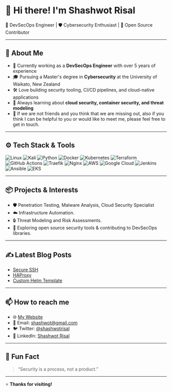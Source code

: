 # 👋 Hi there! I'm Shashwot Risal

🚀 DevSecOps Engineer | 🛡️ Cybersecurity Enthusiast | 🐧 Open Source Contributor

---

## 🧰 About Me

- 🔭 Currently working as a **DevSecOps Engineer** with over 5 years of experience
- 🎓 Pursuing a Master's degree in **Cybersecurity** at the University of Waikato, New Zealand
- 🛠️ Love building security tooling, CI/CD pipelines, and cloud-native applications
- 🌱 Always learning about **cloud security, container security, and threat modeling**
- 💬 If we are not friends and you think that we are missing out, also if you think I can be helpful to you or would like to meet me, please feel free to get in touch.

---

## ⚙️ Tech Stack & Tools

![Linux](https://img.shields.io/badge/Linux-FCC624?style=flat-square&logo=linux&logoColor=white)
![Kali](https://img.shields.io/badge/Kali_Linux-557C94?style=flat-square&logo=kali-linux&logoColor=white)
![Python](https://img.shields.io/badge/Python-3776AB?style=flat-square&logo=python&logoColor=white)
![Docker](https://img.shields.io/badge/Docker-2496ED?style=flat-square&logo=docker&logoColor=white)
![Kubernetes](https://img.shields.io/badge/Kubernetes-326CE5?style=flat-square&logo=kubernetes&logoColor=white)
![Terraform](https://img.shields.io/badge/Terraform-623CE4?style=flat-square&logo=terraform&logoColor=white)
![GitHub Actions](https://img.shields.io/badge/GitHub%20Actions-2088FF?style=flat-square&logo=github-actions&logoColor=white)
![Traefik](https://img.shields.io/badge/Traefik-24A1C0?style=flat-square&logo=traefikproxy&logoColor=white)
![Nginx](https://img.shields.io/badge/Nginx-009639?style=flat-square&logo=nginx&logoColor=white)
![AWS](https://img.shields.io/badge/AWS-FF9900?style=flat-square&logo=amazonaws&logoColor=white)
![Google Cloud](https://img.shields.io/badge/Google%20Cloud-4285F4?style=flat-square&logo=Google%20Cloud&logoColor=white)
![Jenkins](https://img.shields.io/badge/Jenkins-D24939?style=flat-square&logo=Jenkins&logoColor=white)
![Ansible](https://img.shields.io/badge/ansible-EE0000?style=flat-square&logo=ansible&logoColor=white)
![EKS](https://img.shields.io/badge/-ElasticSearch-005571?style=flat-square&logo=elasticsearch&logoColor=white)

---

## 📦 Projects & Interests

- 🛡️ Penetration Testing, Malware Analysis, Cloud Security Specialist
- ☁️ Infrastructure Automation.
- 🔒 Threat Modeling and Risk Assessments.
- 🐙 Exploring open source security tools & contributing to DevSecOps libraries.

---

## ✍️ Latest Blog Posts
<!-- BLOG-POST-LIST:START -->
- [Secure SSH](https://shashwotrisal.medium.com/how-to-secure-ssh-de9123de2dce)
- [HAProxy](https://shashwotrisal.medium.com/high-availability-with-haproxy-ensuring-fault-tolerance-and-redundancy-in-your-infrastructure-3a237d594a7b)
- [Custom Helm Template](https://shashwotrisal.medium.com/create-a-custom-helm-template-63d1c5283a1a)
<!-- BLOG-POST-LIST:END -->

---

## 📫 How to reach me

- 🌐 [My Website](https://shashwotrisal.com.np)
- 📧 Email: shashwot@gmail.com
- 🐦 Twitter: [@shashwotrisal](https://x.com/shashwotrisal)
- 💼 LinkedIn: [Shashwot Risal](https://linkedin.com/in/shashwotrisal)

---

## 🌱 Fun Fact

> “Security is a process, not a product.”

---

⭐ **Thanks for visiting!**
